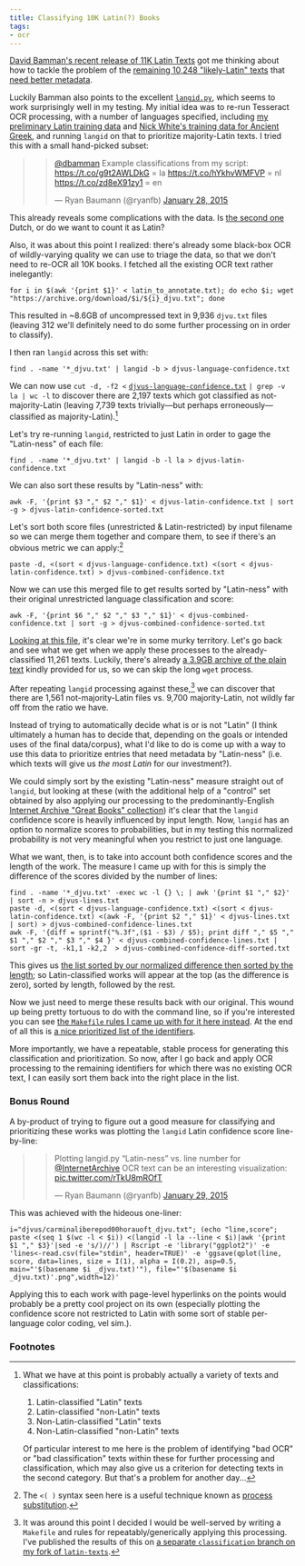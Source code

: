 ```yaml
---
title: Classifying 10K Latin(?) Books
tags:
- ocr
---
```


[David Bamman's recent release of 11K Latin Texts](http://www.cs.cmu.edu/~dbamman/latin.html) got me thinking about how to tackle the problem of the [remaining 10,248 "likely-Latin" texts](https://github.com/dbamman/latin-texts/tree/master/metadata) that [need better metadata](http://chronicle.com/article/Googles-Book-Search-A/48245/).

Luckily Bamman also points to the excellent [`langid.py`](https://github.com/saffsd/langid.py), which seems to work surprisingly well in my testing. My initial idea was to re-run Tesseract OCR processing, with a number of languages specified, including [my preliminary Latin training data](https://sansuiz.github.io/latinocr/) and [Nick White's training data for Ancient Greek](http://ancientgreekocr.org/), and running `langid` on that to prioritize majority-Latin texts. I tried this with a small hand-picked subset:

> <blockquote class="twitter-tweet" data-conversation="none" lang="en"><p><a href="https://twitter.com/dbamman">@dbamman</a> Example classifications from my script:&#10;<a href="https://t.co/g9t2AWLDkG">https://t.co/g9t2AWLDkG</a> = la&#10;<a href="https://t.co/hYkhvWMFVP">https://t.co/hYkhvWMFVP</a> = nl&#10;<a href="https://t.co/zd8eX91zy1">https://t.co/zd8eX91zy1</a> = en</p>&mdash; Ryan Baumann (@ryanfb) <a href="https://twitter.com/ryanfb/status/560518429653102593">January 28, 2015</a></blockquote>
<script async src="//platform.twitter.com/widgets.js" charset="utf-8"></script>

This already reveals some complications with the data. Is [the second one](https://archive.org/details/corpusdocumento00frgoog) Dutch, or do we want to count it as Latin? 

Also, it was about this point I realized: there's already some black-box OCR of wildly-varying quality we can use to triage the data, so that we don't need to re-OCR all 10K books. I fetched all the existing OCR text rather inelegantly:

    for i in $(awk '{print $1}' < latin_to_annotate.txt); do echo $i; wget "https://archive.org/download/$i/${i}_djvu.txt"; done

This resulted in ~8.6GB of uncompressed text in 9,936 `djvu.txt` files (leaving 312 we'll definitely need to do some further processing on in order to classify).

I then ran `langid` across this set with:

    find . -name '*_djvu.txt' | langid -b > djvus-language-confidence.txt

We can now use `cut -d, -f2 <` [`djvus-language-confidence.txt`](https://gist.github.com/cb6a4af5704c7b985045) `| grep -v la | wc -l` to discover there are 2,197 texts which got classified as not-majority-Latin (leaving 7,739 texts trivially—but perhaps erroneously—classified as majority-Latin).[^classifications]

[^classifications]: What we have at this point is probably actually a variety of texts and classifications:
    
     1. Latin-classified "Latin" texts
     2. Latin-classified "non-Latin" texts
     3. Non-Latin-classified "Latin" texts
     4. Non-Latin-classified "non-Latin" texts
    
    Of particular interest to me here is the problem of identifying "bad OCR" or "bad classification" texts within these for further processing and classification, which may also give us a criterion for detecting texts in the second category. But that's a problem for another day...

Let's try re-running `langid`, restricted to just Latin in order to gage the "Latin-ness" of each file:

    find . -name '*_djvu.txt' | langid -b -l la > djvus-latin-confidence.txt

We can also sort these results by "Latin-ness" with:

    awk -F, '{print $3 "," $2 "," $1}' < djvus-latin-confidence.txt | sort -g > djvus-latin-confidence-sorted.txt

Let's sort both score files (unrestricted & Latin-restricted) by input filename so we can merge them together and compare them, to see if there's an obvious metric we can apply:[^substitution]

    paste -d, <(sort < djvus-language-confidence.txt) <(sort < djvus-latin-confidence.txt) > djvus-combined-confidence.txt

Now we can use this merged file to get results sorted by "Latin-ness" with their original unrestricted language classification and score:

    awk -F, '{print $6 "," $2 "," $3 "," $1}' < djvus-combined-confidence.txt | sort -g > djvus-combined-confidence-sorted.txt

[Looking at this file](https://gist.github.com/bf02014b19ecf92eacc1), it's clear we're in some murky territory. Let's go back and see what we get when we apply these processes to the already-classified 11,261 texts. Luckily, there's already [a 3.9GB archive of the plain text](https://docs.google.com/uc?id=0B5pGKi0iCsnbZEdHZ3N6d216am8&export=download) kindly provided for us, so we can skip the long `wget` process.

After repeating `langid` processing against these,[^make] we can discover that there are 1,561 not-majority-Latin files vs. 9,700 majority-Latin, not wildly far off from the ratio we have.

[^make]: It was around this point I decided I would be well-served by writing a `Makefile` and rules for repeatably/generically applying this processing. I've published the results of this on [a separate `classification` branch on my fork of `latin-texts`](https://github.com/ryanfb/latin-texts/tree/classification/metadata).

Instead of trying to automatically decide what is or is not "Latin" (I think ultimately a human has to decide that, depending on the goals or intended uses of the final data/corpus), what I'd like to do is come up with a way to use this data to prioritize entries that need metadata by "Latin-ness" (i.e. which texts will give us *the most Latin* for our investment?).

We could simply sort by the existing "Latin-ness" measure straight out of `langid`, but looking at these (with the additional help of a "control" set obtained by also applying our processing to the predominantly-English [Internet Archive "Great Books" collection](https://archive.org/details/greatbooks)) it's clear that the `langid` confidence score is heavily influenced by input length. Now, `langid` has an option to normalize scores to probabilities, but in my testing this normalized probability is not very meaningful when you restrict to just one language.

What we want, then, is to take into account both confidence scores and the length of the work. The measure I came up with for this is simply the difference of the scores divided by the number of lines:

    find . -name '*_djvu.txt' -exec wc -l {} \; | awk '{print $1 "," $2}' | sort -n > djvus-lines.txt
    paste -d, <(sort < djvus-language-confidence.txt) <(sort < djvus-latin-confidence.txt) <(awk -F, '{print $2 "," $1}' < djvus-lines.txt | sort) > djvus-combined-confidence-lines.txt
    awk -F, '{diff = sprintf("%.3f",($1 - $3) / $5); print diff "," $5 "," $1 "," $2 "," $3 "," $4 }' < djvus-combined-confidence-lines.txt | sort -gr -t, -k1,1 -k2,2  > djvus-combined-confidence-diff-sorted.txt

This gives us [the list sorted by our normalized difference then sorted by the length](https://gist.github.com/806817718fd4b2976f14); so Latin-classified works will appear at the top (as the difference is zero), sorted by length, followed by the rest.

Now we just need to merge these results back with our original. This wound up being pretty tortuous to do with the command line, so if you're interested you can see [the `Makefile` rules I came up with for it here instead](https://github.com/ryanfb/latin-texts/blob/classification/metadata/Makefile#L44-L63). At the end of all this is [a nice prioritized list of the identifiers](https://github.com/ryanfb/latin-texts/blob/sort/metadata/latin_to_annotate.txt).

More importantly, we have a repeatable, stable process for generating this classification and prioritization. So now, after I go back and apply OCR processing to the remaining identifiers for which there was no existing OCR text, I can easily sort them back into the right place in the list.

### Bonus Round

A by-product of trying to figure out a good measure for classifying and prioritizing these works was plotting the `langid` Latin confidence score line-by-line:

> <blockquote class="twitter-tweet" lang="en"><p>Plotting langid.py “Latin-ness” vs. line number for <a href="https://twitter.com/internetarchive">@InternetArchive</a> OCR text can be an interesting visualization: <a href="http://t.co/rTkU8mROfT">pic.twitter.com/rTkU8mROfT</a></p>&mdash; Ryan Baumann (@ryanfb) <a href="https://twitter.com/ryanfb/status/560937791610421248">January 29, 2015</a></blockquote>
<script async src="//platform.twitter.com/widgets.js" charset="utf-8"></script>

This was achieved with the hideous one-liner:

    i="djvus/carminaliberepod00horauoft_djvu.txt"; (echo "line,score"; paste <(seq 1 $(wc -l < $i)) <(langid -l la --line < $i)|awk '{print $1 "," $3}'|sed -e 's/)//') | Rscript -e 'library("ggplot2")' -e 'lines<-read.csv(file="stdin", header=TRUE)' -e 'ggsave(qplot(line, score, data=lines, size = I(1), alpha = I(0.2), asp=0.5, main="'$(basename $i _djvu.txt)'"), file="'$(basename $i _djvu.txt)'.png",width=12)'

Applying this to each work with page-level hyperlinks on the points would probably be a pretty cool project on its own (especially plotting the confidence score not restricted to Latin with some sort of stable per-language color coding, vel sim.).

### Footnotes

[^erratic]: Found with `find . -name '*.xml_meta.txt' -exec rm {} \;` to remove `xml_meta.txt` files, then `find . -name '*.txt' | grep -v djvu`.
[^substitution]: The `<( )` syntax seen here is a useful technique known as [process substitution](http://tldp.org/LDP/abs/html/process-sub.html).
